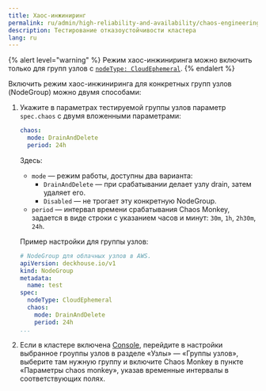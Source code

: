 ```yaml
---
title: Хаос-инжиниринг
permalink: ru/admin/high-reliability-and-availability/chaos-engineering.html
description: Тестирование отказоустойчивости кластера
lang: ru
---
```


{% alert level="warning" %}
Режим хаос-инжиниринга можно включить только для групп узлов с [`nodeType: CloudEphemeral`](../../reference/cr/nodegroup.html#nodegroup-v1-spec-nodetype).
{% endalert %}

Включить режим хаос-инжиниринга для конкретных групп узлов (NodeGroup) можно двумя способами:

1. Укажите в параметрах тестируемой группы узлов параметр `spec.chaos` с двумя вложенными параметрами:

   ```yaml
   chaos:
     mode: DrainAndDelete
     period: 24h
   ```

   Здесь:
   
   * `mode` — режим работы, доступны два варианта:
     * `DrainAndDelete` — при срабатывании делает узлу drain, затем удаляет его.
     * `Disabled` — не трогает эту конкретную NodeGroup.
   * `period` — интервал времени срабатывания Chaos Monkey, задается в виде строки с указанием часов и минут: `30m`, `1h`, `2h30m`, `24h`.
   
   Пример настройки для группы узлов:
   
   ```yaml
   # NodeGroup для облачных узлов в AWS.
   apiVersion: deckhouse.io/v1
   kind: NodeGroup
   metadata:
     name: test
   spec:
     nodeType: CloudEphemeral
     chaos:
       mode: DrainAndDelete
       period: 24h
   ...
   ```

2. Если в кластере включена [Console](/products/kubernetes-platform/modules/console/stable/), перейдите в настройки выбранное гроуппы узлов в разделе «Узлы» — «Группы узлов», выберите там нужную группу и включите Chaos Monkey в пункте «Параметры chaos monkey», указав временные интервалы в соответствующих полях.
